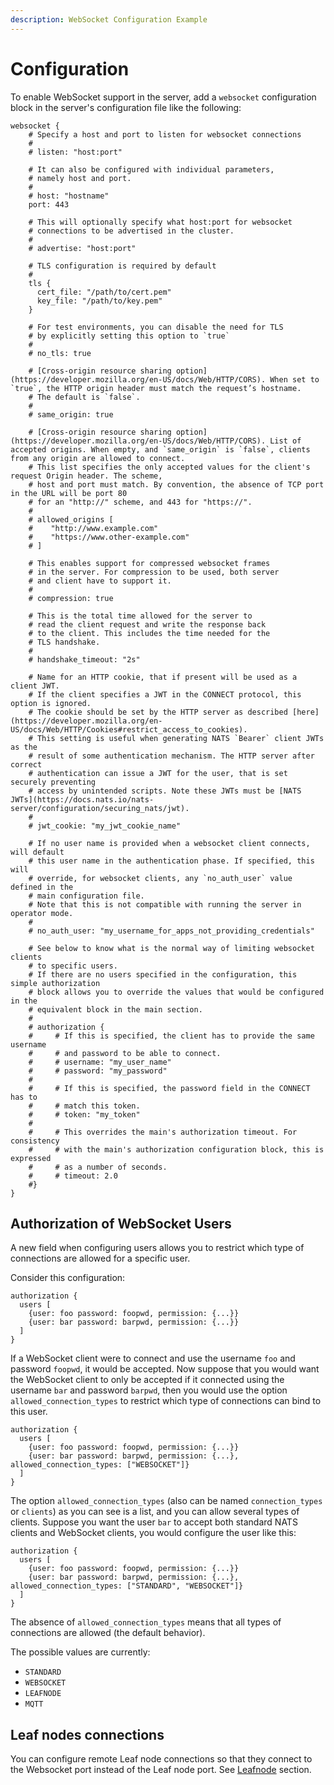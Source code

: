 ```yaml
---
description: WebSocket Configuration Example
---
```


# Configuration

To enable WebSocket support in the server, add a `websocket` configuration block in the server's configuration file like the following:

```text
websocket {
    # Specify a host and port to listen for websocket connections
    #
    # listen: "host:port"

    # It can also be configured with individual parameters,
    # namely host and port.
    #
    # host: "hostname"
    port: 443

    # This will optionally specify what host:port for websocket
    # connections to be advertised in the cluster.
    #
    # advertise: "host:port"

    # TLS configuration is required by default
    #
    tls {
      cert_file: "/path/to/cert.pem"
      key_file: "/path/to/key.pem"
    }

    # For test environments, you can disable the need for TLS
    # by explicitly setting this option to `true`
    #
    # no_tls: true

    # [Cross-origin resource sharing option](https://developer.mozilla.org/en-US/docs/Web/HTTP/CORS). When set to `true`, the HTTP origin header must match the request’s hostname.
    # The default is `false`.
    #
    # same_origin: true

    # [Cross-origin resource sharing option](https://developer.mozilla.org/en-US/docs/Web/HTTP/CORS). List of accepted origins. When empty, and `same_origin` is `false`, clients from any origin are allowed to connect.
    # This list specifies the only accepted values for the client's request Origin header. The scheme,
    # host and port must match. By convention, the absence of TCP port in the URL will be port 80
    # for an "http://" scheme, and 443 for "https://".
    #
    # allowed_origins [
    #    "http://www.example.com"
    #    "https://www.other-example.com"
    # ]

    # This enables support for compressed websocket frames
    # in the server. For compression to be used, both server
    # and client have to support it.
    #
    # compression: true

    # This is the total time allowed for the server to
    # read the client request and write the response back
    # to the client. This includes the time needed for the
    # TLS handshake.
    #
    # handshake_timeout: "2s"

    # Name for an HTTP cookie, that if present will be used as a client JWT.
    # If the client specifies a JWT in the CONNECT protocol, this option is ignored.
    # The cookie should be set by the HTTP server as described [here](https://developer.mozilla.org/en-US/docs/Web/HTTP/Cookies#restrict_access_to_cookies).
    # This setting is useful when generating NATS `Bearer` client JWTs as the
    # result of some authentication mechanism. The HTTP server after correct
    # authentication can issue a JWT for the user, that is set securely preventing
    # access by unintended scripts. Note these JWTs must be [NATS JWTs](https://docs.nats.io/nats-server/configuration/securing_nats/jwt).
    #
    # jwt_cookie: "my_jwt_cookie_name"

    # If no user name is provided when a websocket client connects, will default
    # this user name in the authentication phase. If specified, this will
    # override, for websocket clients, any `no_auth_user` value defined in the
    # main configuration file.
    # Note that this is not compatible with running the server in operator mode.
    #
    # no_auth_user: "my_username_for_apps_not_providing_credentials"

    # See below to know what is the normal way of limiting websocket clients
    # to specific users.
    # If there are no users specified in the configuration, this simple authorization
    # block allows you to override the values that would be configured in the
    # equivalent block in the main section.
    #
    # authorization {
    #     # If this is specified, the client has to provide the same username
    #     # and password to be able to connect.
    #     # username: "my_user_name"
    #     # password: "my_password"
    #
    #     # If this is specified, the password field in the CONNECT has to
    #     # match this token.
    #     # token: "my_token"
    #
    #     # This overrides the main's authorization timeout. For consistency
    #     # with the main's authorization configuration block, this is expressed
    #     # as a number of seconds.
    #     # timeout: 2.0
    #}
}
```

## Authorization of WebSocket Users

A new field when configuring users allows you to restrict which type of connections are allowed for a specific user.

Consider this configuration:

```text
authorization {
  users [
    {user: foo password: foopwd, permission: {...}}
    {user: bar password: barpwd, permission: {...}}
  ]
}
```

If a WebSocket client were to connect and use the username `foo` and password `foopwd`, it would be accepted. Now suppose that you would want the WebSocket client to only be accepted if it connected using the username `bar` and password `barpwd`, then you would use the option `allowed_connection_types` to restrict which type of connections can bind to this user.

```text
authorization {
  users [
    {user: foo password: foopwd, permission: {...}}
    {user: bar password: barpwd, permission: {...}, allowed_connection_types: ["WEBSOCKET"]}
  ]
}
```

The option `allowed_connection_types` \(also can be named `connection_types` or `clients`\) as you can see is a list, and you can allow several types of clients. Suppose you want the user `bar` to accept both standard NATS clients and WebSocket clients, you would configure the user like this:

```text
authorization {
  users [
    {user: foo password: foopwd, permission: {...}}
    {user: bar password: barpwd, permission: {...}, allowed_connection_types: ["STANDARD", "WEBSOCKET"]}
  ]
}
```

The absence of `allowed_connection_types` means that all types of connections are allowed \(the default behavior\).

The possible values are currently:

* `STANDARD`
* `WEBSOCKET`
* `LEAFNODE`
* `MQTT`

## Leaf nodes connections

You can configure remote Leaf node connections so that they connect to the Websocket port instead of the Leaf node port. See [Leafnode](../leafnodes/leafnode_conf.md#connecting-using-websocket-protocol) section.

